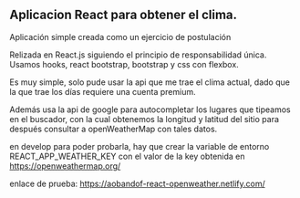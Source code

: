 ## Aplicacion React para obtener el clima.

Aplicación simple creada como un ejercicio de postulación

Relizada en React.js siguiendo el principio de responsabilidad única. Usamos hooks, react bootstrap, bootstrap y css con flexbox.

Es muy simple, solo pude usar la api que me trae el clima actual, dado que la que trae los días requiere una cuenta premium.

Además usa la api de google para autocompletar los lugares que tipeamos en el buscador, con la cual obtenemos la longitud y latitud del sitio para después consultar a openWeatherMap con tales datos.

en develop para poder probarla, hay que crear la variable de entorno REACT_APP_WEATHER_KEY con el valor de la key obtenida en https://openweathermap.org/

enlace de prueba:
https://aobandof-react-openweather.netlify.com/
